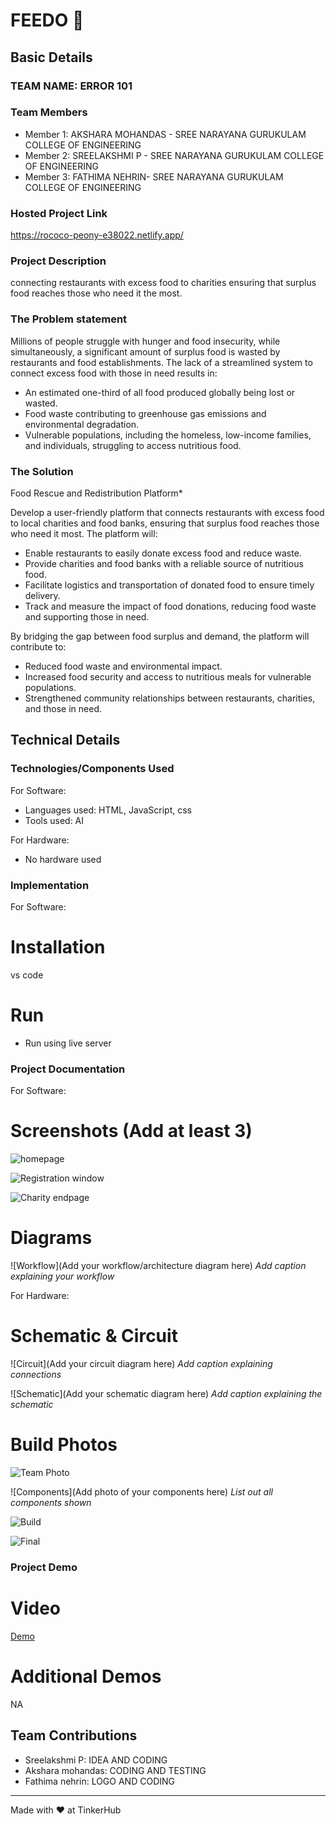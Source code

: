 # FEEDO 🎯


## Basic Details
### TEAM NAME: ERROR 101


### Team Members
- Member 1: AKSHARA MOHANDAS - SREE NARAYANA GURUKULAM COLLEGE OF ENGINEERING
- Member 2: SREELAKSHMI P - SREE NARAYANA GURUKULAM COLLEGE OF ENGINEERING
- Member 3: FATHIMA NEHRIN- SREE NARAYANA GURUKULAM COLLEGE OF ENGINEERING

### Hosted Project Link
https://rococo-peony-e38022.netlify.app/

### Project Description
connecting restaurants with excess food to charities ensuring that surplus food reaches those who need it the most.
### The Problem statement
Millions of people struggle with hunger and food insecurity, while simultaneously, a significant amount of surplus food is wasted by restaurants and food establishments. The lack of a streamlined system to connect excess food with those in need results in:

- An estimated one-third of all food produced globally being lost or wasted.
- Food waste contributing to greenhouse gas emissions and environmental degradation.
- Vulnerable populations, including the homeless, low-income families, and individuals, struggling to access nutritious food.

### The Solution
Food Rescue and Redistribution Platform*

Develop a user-friendly platform that connects restaurants with excess food to local charities and food banks, ensuring that surplus food reaches those who need it most. The platform will:

- Enable restaurants to easily donate excess food and reduce waste.
- Provide charities and food banks with a reliable source of nutritious food.
- Facilitate logistics and transportation of donated food to ensure timely delivery.
- Track and measure the impact of food donations, reducing food waste and supporting those in need.

By bridging the gap between food surplus and demand, the platform will contribute to:

- Reduced food waste and environmental impact.
- Increased food security and access to nutritious meals for vulnerable populations.
- Strengthened community relationships between restaurants, charities, and those in need.

## Technical Details
### Technologies/Components Used
For Software:
- Languages used: HTML, JavaScript, css
- Tools used: AI

For Hardware:
- No hardware used

### Implementation
For Software:      
# Installation
vs code

# Run
- Run using live server

### Project Documentation
For Software:

# Screenshots (Add at least 3)
![homepage](https://github.com/error101-eng/tink-her-hack-3-temp/blob/f82890ae6a9f076907f110eaa7444f2ede845693/finalproduct.png)


![Registration window](https://github.com/error101-eng/tink-her-hack-3-temp/blob/1fc27121f6a4c3c38aa7284cb6c9f85bee39d843/Screenshot%20(4).png)


![Charity endpage](https://github.com/error101-eng/tink-her-hack-3-temp/blob/1fc27121f6a4c3c38aa7284cb6c9f85bee39d843/Screenshot%20(3).png)

# Diagrams
![Workflow](Add your workflow/architecture diagram here)
*Add caption explaining your workflow*

For Hardware:

# Schematic & Circuit
![Circuit](Add your circuit diagram here)
*Add caption explaining connections*

![Schematic](Add your schematic diagram here)
*Add caption explaining the schematic*

# Build Photos
![Team Photo](https://github.com/error101-eng/tink-her-hack-3-temp/blob/cf092e6c96cc769a5f7b13bd9b4d7506992b83fc/20241130_140955.jpg)


![Components](Add photo of your components here)
*List out all components shown*

![Build](https://github.com/error101-eng/tink-her-hack-3-temp/blob/1d55d3a30bf260588db47d96bace7477f15a2d0c/Screenshot%20(1).png)

![Final](https://github.com/error101-eng/tink-her-hack-3-temp/blob/f82890ae6a9f076907f110eaa7444f2ede845693/finalproduct.png)

### Project Demo
# Video
[Demo](https://www.loom.com/share/b9ae75c30e83414c8e3eee6ace486553?sid=d13f8d16-2c8b-419e-a16b-e46112ae0311)


# Additional Demos
NA

## Team Contributions
- Sreelakshmi P: IDEA AND CODING
- Akshara mohandas: CODING AND TESTING
- Fathima nehrin: LOGO AND CODING
---
Made with ❤️ at TinkerHub
